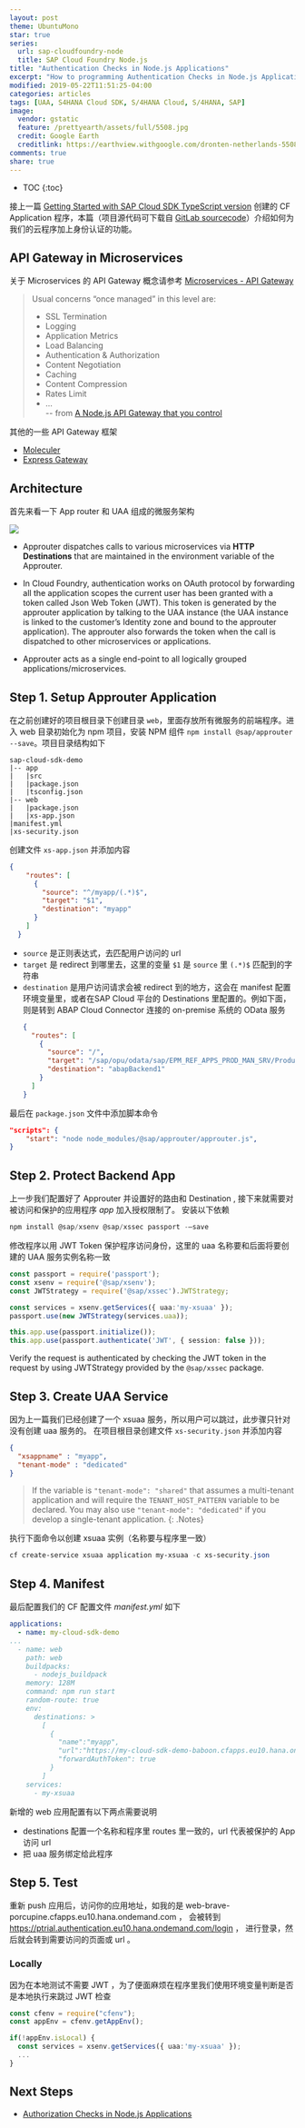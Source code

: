 ```yaml
---
layout: post
theme: UbuntuMono
star: true
series: 
  url: sap-cloudfoundry-node
  title: SAP Cloud Foundry Node.js
title: "Authentication Checks in Node.js Applications"
excerpt: "How to programming Authentication Checks in Node.js Applications on SAP CloudFoundry platform"
modified: 2019-05-22T11:51:25-04:00
categories: articles
tags: [UAA, S4HANA Cloud SDK, S/4HANA Cloud, S/4HANA, SAP]
image:
  vendor: gstatic
  feature: /prettyearth/assets/full/5508.jpg
  credit: Google Earth
  creditlink: https://earthview.withgoogle.com/dronten-netherlands-5508
comments: true
share: true
---
```


* TOC
{:toc}

接上一篇 [Getting Started with SAP Cloud SDK TypeScript version](/articles/s4hana-cloud-sdk-js-getting-started/) 创建的 CF Application 程序，本篇（项目源代码可下载自 [GitLab sourcecode](https://gitlab.com/i.tiven.wang/s4hana-cloud-sdk-demo/tree/authentication)）介绍如何为我们的云程序加上身份认证的功能。

## API Gateway in Microservices

关于 Microservices 的 API Gateway 概念请参考 [Microservices - API Gateway](/articles/microservices-api-gateway/)

> Usual concerns “once managed” in this level are:
>* SSL Termination
>* Logging
>* Application Metrics
>* Load Balancing
>* Authentication & Authorization
>* Content Negotiation
>* Caching
>* Content Compression
>* Rates Limit
>* …<br>
>-- from [A Node.js API Gateway that you control](https://medium.com/sharenowtech/k-fastify-gateway-a-node-js-api-gateway-that-you-control-e7388c229b21)

其他的一些 API Gateway 框架

* [Moleculer](https://moleculer.services)
* [Express Gateway](https://www.express-gateway.io/)

## Architecture

首先来看一下 App router 和 UAA 组成的微服务架构

![](/images/s4hana/s4hana-cloud-sdk-authentication-app-router.png)

* Approuter dispatches calls to various microservices via **HTTP Destinations** that are maintained in the environment variable of the Approuter.
* In Cloud Foundry, authentication works on OAuth protocol by forwarding all the application scopes the current user has been granted with a token called Json Web Token (JWT). This token is generated by the approuter application by talking to the UAA instance (the UAA instance is linked to the customer’s Identity zone and bound to the approuter application). The approuter also forwards the token when the call is dispatched to other microservices or applications.

* Approuter acts as a single end-point to all logically grouped applications/microservices.

## Step 1. Setup Approuter Application

在之前创建好的项目根目录下创建目录 `web`，里面存放所有微服务的前端程序。进入 web 目录初始化为 npm 项目，安装 NPM 组件 `npm install @sap/approuter --save`。项目目录结构如下

```text
sap-cloud-sdk-demo
|-- app
|   |src
|   |package.json
|   |tsconfig.json
|-- web
|   |package.json
|   |xs-app.json
|manifest.yml
|xs-security.json
```

创建文件 `xs-app.json` 并添加内容

```json
{
    "routes": [
      {
        "source": "^/myapp/(.*)$",
        "target": "$1",
        "destination": "myapp"
      }
    ]
  }
```

* `source` 是正则表达式，去匹配用户访问的 url
* `target` 是 redirect 到哪里去，这里的变量 `$1` 是 `source` 里 `(.*)$` 匹配到的字符串
* `destination` 是用户访问请求会被 redirect 到的地方，这会在 manifest 配置环境变量里，或者在SAP Cloud 平台的 Destinations 里配置的。例如下面，则是转到 ABAP Cloud Connector 连接的 on-premise 系统的 OData 服务
  ```json
  {
    "routes": [
      {
        "source": "/",
        "target": "/sap/opu/odata/sap/EPM_REF_APPS_PROD_MAN_SRV/Products",
        "destination": "abapBackend1"
      }
    ]
  }
  ```

最后在 `package.json` 文件中添加脚本命令

```json
"scripts": {
    "start": "node node_modules/@sap/approuter/approuter.js",
}
```

## Step 2. Protect Backend App

上一步我们配置好了 Approuter 并设置好的路由和 Destination , 接下来就需要对被访问和保护的应用程序 *app* 加入授权限制了。 安装以下依赖

```powershell
npm install @sap/xsenv @sap/xssec passport -–save
```

修改程序以用 JWT Token 保护程序访问身份，这里的 uaa 名称要和后面将要创建的 UAA 服务实例名称一致

```typescript
const passport = require('passport');
const xsenv = require('@sap/xsenv');
const JWTStrategy = require('@sap/xssec').JWTStrategy;

const services = xsenv.getServices({ uaa:'my-xsuaa' });
passport.use(new JWTStrategy(services.uaa));

this.app.use(passport.initialize());
this.app.use(passport.authenticate('JWT', { session: false }));
```

Verify the request is authenticated by checking the JWT token in the request by using JWTStrategy provided by the `@sap/xssec` package.

## Step 3. Create UAA Service

因为上一篇我们已经创建了一个 xsuaa 服务，所以用户可以跳过，此步骤只针对没有创建 uaa 服务的。
在项目根目录创建文件 `xs-security.json` 并添加内容

```json
{
  "xsappname" : "myapp",
  "tenant-mode" : "dedicated"
}
```

> If the variable is `"tenant-mode": "shared"` that assumes a multi-tenant application and will require the `TENANT_HOST_PATTERN` variable to be declared. You may also use `"tenant-mode": "dedicated"` if you develop a single-tenant application.
{: .Notes}

执行下面命令以创建 xsuaa 实例（名称要与程序里一致）

```powershell
cf create-service xsuaa application my-xsuaa -c xs-security.json
```

## Step 4. Manifest

最后配置我们的 CF 配置文件 *manifest.yml* 如下

```yaml
applications:
  - name: my-cloud-sdk-demo
...
  - name: web
    path: web
    buildpacks:
      - nodejs_buildpack
    memory: 128M
    command: npm run start
    random-route: true
    env:
      destinations: >
        [
          {
            "name":"myapp",
            "url":"https://my-cloud-sdk-demo-baboon.cfapps.eu10.hana.ondemand.com/",
            "forwardAuthToken": true
          }
        ]
    services:
      - my-xsuaa
```

新增的 web 应用配置有以下两点需要说明

* destinations 配置一个名称和程序里 routes 里一致的，url 代表被保护的 App 访问 url
* 把 uaa 服务绑定给此程序

## Step 5. Test

重新 push 应用后，访问你的应用地址，如我的是 web-brave-porcupine.cfapps.eu10.hana.ondemand.com ，
会被转到 https://ptrial.authentication.eu10.hana.ondemand.com/login ，
进行登录，然后就会转到需要访问的页面或 url 。

### Locally

因为在本地测试不需要 JWT ，为了便面麻烦在程序里我们使用环境变量判断是否是本地执行来跳过 JWT 检查

```typescript
const cfenv = require("cfenv");
const appEnv = cfenv.getAppEnv();

if(!appEnv.isLocal) {
  const services = xsenv.getServices({ uaa:'my-xsuaa' });
  ...
}
```

## Next Steps

* [Authorization Checks in Node.js Applications](/articles/s4hana-cloud-sdk-js-authorization/)